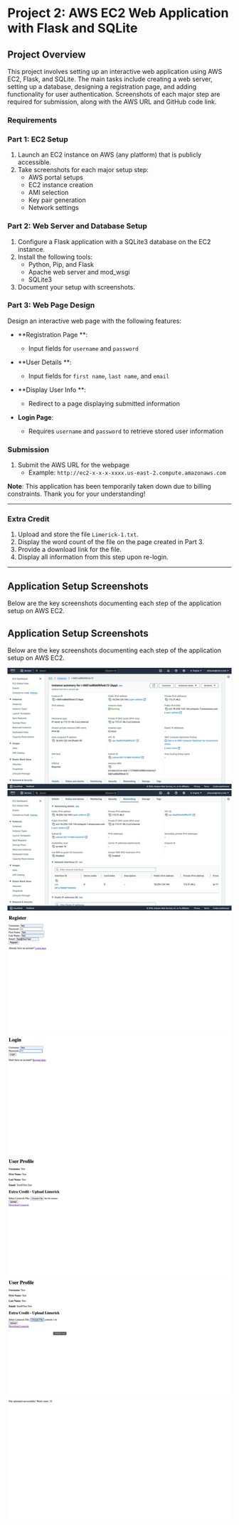 # Project 2: AWS EC2 Web Application with Flask and SQLite

## Project Overview
This project involves setting up an interactive web application using AWS EC2, Flask, and SQLite. The main tasks include creating a web server, setting up a database, designing a registration page, and adding functionality for user authentication. Screenshots of each major step are required for submission, along with the AWS URL and GitHub code link.

### Requirements

### Part 1: EC2 Setup
1. Launch an EC2 instance on AWS (any platform) that is publicly accessible.
2. Take screenshots for each major setup step:
   - AWS portal setups
   - EC2 instance creation
   - AMI selection
   - Key pair generation
   - Network settings

### Part 2: Web Server and Database Setup
1. Configure a Flask application with a SQLite3 database on the EC2 instance.
2. Install the following tools:
   - Python, Pip, and Flask
   - Apache web server and mod_wsgi
   - SQLite3
3. Document your setup with screenshots.

### Part 3: Web Page Design
Design an interactive web page with the following features:

- **Registration Page **:  
  - Input fields for `username` and `password`

- **User Details **:  
  - Input fields for `first name`, `last name`, and `email`

- **Display User Info **:  
  - Redirect to a page displaying submitted information

- **Login Page**:  
  - Requires `username` and `password` to retrieve stored user information

### Submission
1. Submit the AWS URL for the webpage  
   - Example: `http://ec2-x-x-x-xxxx.us-east-2.compute.amazonaws.com`

**Note**: This application has been temporarily taken down due to billing constraints. Thank you for your understanding!

---

### Extra Credit
1. Upload and store the file `Limerick-1.txt`.
2. Display the word count of the file on the page created in Part 3.
3. Provide a download link for the file.
4. Display all information from this step upon re-login.

---

## Application Setup Screenshots

Below are the key screenshots documenting each step of the application setup on AWS EC2.

## Application Setup Screenshots

Below are the key screenshots documenting each step of the application setup on AWS EC2.

![Image 1](Images/image1.png)
![Image 2](Images/image2.png)
![Image 11](Images/image11.png)
![Image 12](Images/image12.png)
![Image 13](Images/image13.png)
![Image 14](Images/image14.png)
![Image 15](Images/image15.png)

